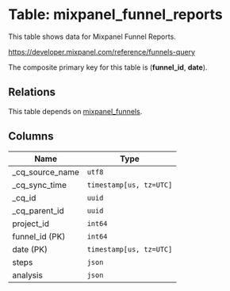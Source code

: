 # Table: mixpanel_funnel_reports

This table shows data for Mixpanel Funnel Reports.

https://developer.mixpanel.com/reference/funnels-query

The composite primary key for this table is (**funnel_id**, **date**).

## Relations

This table depends on [mixpanel_funnels](mixpanel_funnels).

## Columns

| Name          | Type          |
| ------------- | ------------- |
|_cq_source_name|`utf8`|
|_cq_sync_time|`timestamp[us, tz=UTC]`|
|_cq_id|`uuid`|
|_cq_parent_id|`uuid`|
|project_id|`int64`|
|funnel_id (PK)|`int64`|
|date (PK)|`timestamp[us, tz=UTC]`|
|steps|`json`|
|analysis|`json`|